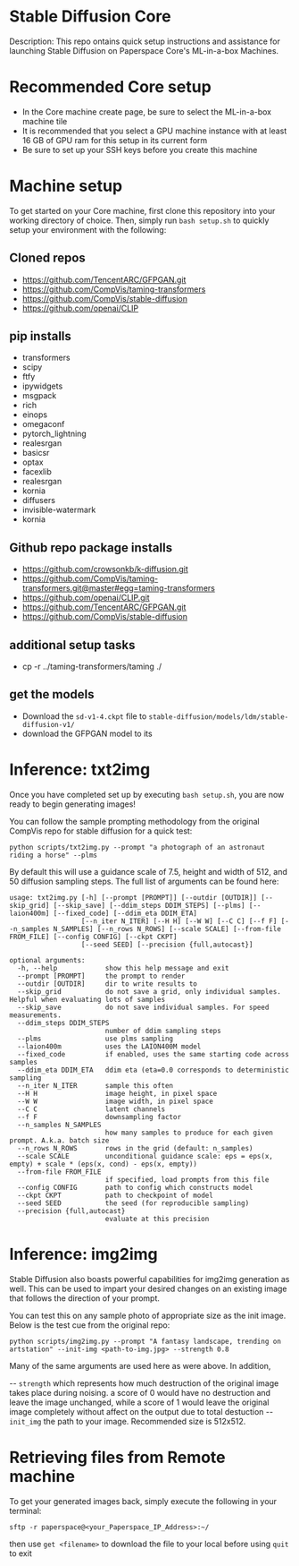 # Stable Diffusion Core

Description:
This repo ontains quick setup instructions and assistance for launching Stable Diffusion on Paperspace Core's ML-in-a-box Machines.

# Recommended Core setup

- In the Core machine create page, be sure to select the ML-in-a-box machine tile
- It is recommended that you select a GPU machine instance with at least 16 GB of GPU ram for this setup in its current form
- Be sure to set up your SSH keys before you create this machine

# Machine setup

To get started on your Core machine, first clone this repository into your working directory of choice. Then, simply run `bash setup.sh` to quickly setup your environment with the following:

## Cloned repos

- https://github.com/TencentARC/GFPGAN.git
- https://github.com/CompVis/taming-transformers
- https://github.com/CompVis/stable-diffusion
- https://github.com/openai/CLIP

## pip installs

- transformers
- scipy
- ftfy
- ipywidgets
- msgpack
- rich
- einops
- omegaconf
- pytorch_lightning
- realesrgan
- basicsr
- optax
- facexlib
- realesrgan
- kornia
- diffusers
- invisible-watermark
- kornia

## Github repo package installs

- https://github.com/crowsonkb/k-diffusion.git
- https://github.com/CompVis/taming-transformers.git@master#egg=taming-transformers
- https://github.com/openai/CLIP.git
- https://github.com/TencentARC/GFPGAN.git
- https://github.com/CompVis/stable-diffusion

## additional setup tasks

- cp -r ../taming-transformers/taming ./

## get the models

- Download the `sd-v1-4.ckpt` file to `stable-diffusion/models/ldm/stable-diffusion-v1/`
- download the GFPGAN model to its

# Inference: txt2img

Once you have completed set up by executing `bash setup.sh`, you are now ready to begin generating images!

You can follow the sample prompting methodology from the original CompVis repo for stable diffusion for a quick test:

`python scripts/txt2img.py --prompt "a photograph of an astronaut riding a horse" --plms `

By default this will use a guidance scale of 7.5, height and width of 512, and 50 diffusion sampling steps. The full list of arguments can be found here:

```
usage: txt2img.py [-h] [--prompt [PROMPT]] [--outdir [OUTDIR]] [--skip_grid] [--skip_save] [--ddim_steps DDIM_STEPS] [--plms] [--laion400m] [--fixed_code] [--ddim_eta DDIM_ETA]
                  [--n_iter N_ITER] [--H H] [--W W] [--C C] [--f F] [--n_samples N_SAMPLES] [--n_rows N_ROWS] [--scale SCALE] [--from-file FROM_FILE] [--config CONFIG] [--ckpt CKPT]
                  [--seed SEED] [--precision {full,autocast}]

optional arguments:
  -h, --help            show this help message and exit
  --prompt [PROMPT]     the prompt to render
  --outdir [OUTDIR]     dir to write results to
  --skip_grid           do not save a grid, only individual samples. Helpful when evaluating lots of samples
  --skip_save           do not save individual samples. For speed measurements.
  --ddim_steps DDIM_STEPS
                        number of ddim sampling steps
  --plms                use plms sampling
  --laion400m           uses the LAION400M model
  --fixed_code          if enabled, uses the same starting code across samples
  --ddim_eta DDIM_ETA   ddim eta (eta=0.0 corresponds to deterministic sampling
  --n_iter N_ITER       sample this often
  --H H                 image height, in pixel space
  --W W                 image width, in pixel space
  --C C                 latent channels
  --f F                 downsampling factor
  --n_samples N_SAMPLES
                        how many samples to produce for each given prompt. A.k.a. batch size
  --n_rows N_ROWS       rows in the grid (default: n_samples)
  --scale SCALE         unconditional guidance scale: eps = eps(x, empty) + scale * (eps(x, cond) - eps(x, empty))
  --from-file FROM_FILE
                        if specified, load prompts from this file
  --config CONFIG       path to config which constructs model
  --ckpt CKPT           path to checkpoint of model
  --seed SEED           the seed (for reproducible sampling)
  --precision {full,autocast}
                        evaluate at this precision
```

# Inference: img2img

Stable Diffusion also boasts powerful capabilities for img2img generation as well. This can be used to impart your desired changes on an existing image that follows the direction of your prompt.

You can test this on any sample photo of appropriate size as the init image. Below is the test cue from the original repo:

`python scripts/img2img.py --prompt "A fantasy landscape, trending on artstation" --init-img <path-to-img.jpg> --strength 0.8`

Many of the same arguments are used here as were above. In addition,

-- `strength` which represents how much destruction of the original image takes place during noising. a score of 0 would have no destruction and leave the image unchanged, while a score of 1 would leave the original image completely without affect on the output due to total destuction
-- `init_img` the path to your image. Recommended size is 512x512.

# Retrieving files from Remote machine

To get your generated images back, simply execute the following in your terminal:

`sftp -r paperspace@<your_Paperspace_IP_Address>:~/`

then use `get <filename>` to download the file to your local before using `quit` to exit
